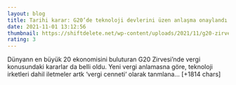 ```yaml
--- 
layout: blog
title: Tarihi karar: G20’de teknoloji devlerini üzen anlaşma onaylandı!
date: 2021-11-01 13:12:56
thumbnail: https://shiftdelete.net/wp-content/uploads/2021/11/g20-zirvesi-kuresel-asgari-kurumlar-vergisi-onaylandi1.jpg
rating: 3
---
```

Dünyann en büyük 20 ekonomisini buluturan G20 Zirvesi’nde vergi konusundaki kararlar da belli oldu. Yeni vergi anlamasna göre, teknoloji irketleri dahil iletmeler artk ‘vergi cenneti‘ olarak tanmlana… [+1814 chars]